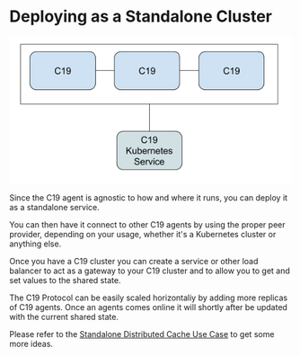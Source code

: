 # Deploying as a Standalone Cluster

![Media server use case](use-case-standalone.png)

Since the C19 agent is agnostic to how and where it runs, you can deploy it as a standalone service.

You can then have it connect to other C19 agents by using the proper peer provider, depending on your usage, whether it's 
a Kubernetes cluster or anything else.

Once you have a C19 cluster you can create a service or other load balancer to act as a gateway to your C19 cluster and to 
allow you to get and set values to the shared state.

The C19 Protocol can be easily scaled horizontaliy by adding more replicas of C19 agents.
Once an agents comes online it will shortly after be updated with the current shared state.

Please refer to the [Standalone Distributed Cache Use Case] to get some more ideas.

[Standalone Distributed Cache Use Case]: use-case-standalone-cache.md
